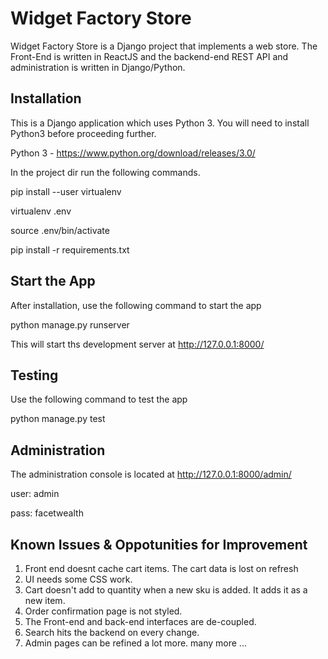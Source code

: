 
Widget Factory Store
=====

Widget Factory Store is a Django project that implements a web store. The
Front-End is written in ReactJS and the backend-end REST API and administration
is written in Django/Python.

Installation
-----------

This is a Django application which uses Python 3. You will need to install
Python3 before proceeding further.

Python 3 - https://www.python.org/download/releases/3.0/

In the project dir run the following commands. 

pip install --user virtualenv

virtualenv .env

source .env/bin/activate

pip install -r requirements.txt

Start the App
-----------

After installation, use the following command to start the app

python manage.py runserver 

This will start ths development server at http://127.0.0.1:8000/

Testing 
-----------

Use the following command to test the app

python manage.py test

Administration
-----------

The administration console is located at http://127.0.0.1:8000/admin/

user: admin

pass: facetwealth

Known Issues & Oppotunities for Improvement
-----------

1) Front end doesnt cache cart items. The cart data is lost on refresh
2) UI needs some CSS work.
3) Cart doesn't add to quantity when a new sku is added. It adds it as a new item. 
4) Order confirmation page is not styled.
5) The Front-end and back-end interfaces are de-coupled.
6) Search hits the backend on every change.
7) Admin pages can be refined a lot more. 
many more ...
